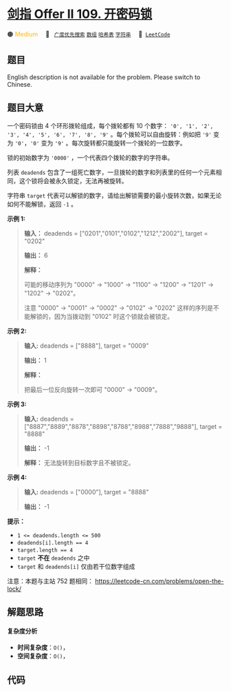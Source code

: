 # [剑指 Offer II 109. 开密码锁](https://leetcode.cn/problems/zlDJc7)

🟠 <font color=#ffb800>Medium</font>&emsp; 🔖&ensp; [`广度优先搜索`](/tag/breadth-first-search.md) [`数组`](/tag/array.md) [`哈希表`](/tag/hash-table.md) [`字符串`](/tag/string.md)&emsp; 🔗&ensp;[`LeetCode`](https://leetcode.cn/problems/zlDJc7)

## 题目

English description is not available for the problem. Please switch to
Chinese.


## 题目大意

一个密码锁由 4 个环形拨轮组成，每个拨轮都有 10 个数字： `'0', '1', '2', '3', '4', '5', '6', '7', '8',
'9'` 。每个拨轮可以自由旋转：例如把 `'9'` 变为 `'0'`，`'0'` 变为 `'9'` 。每次旋转都只能旋转一个拨轮的一位数字。

锁的初始数字为 `'0000'` ，一个代表四个拨轮的数字的字符串。

列表 `deadends` 包含了一组死亡数字，一旦拨轮的数字和列表里的任何一个元素相同，这个锁将会被永久锁定，无法再被旋转。

字符串 `target` 代表可以解锁的数字，请给出解锁需要的最小旋转次数，如果无论如何不能解锁，返回 `-1` 。



**示例 1:**

> 
> 
> 
> 
> 
> **输入：** deadends = ["0201","0101","0102","1212","2002"], target = "0202"
> 
> **输出：** 6
> 
> **解释：**
> 
> 可能的移动序列为 "0000" -> "1000" -> "1100" -> "1200" -> "1201" -> "1202" -> "0202"。
> 
> 注意 "0000" -> "0001" -> "0002" -> "0102" -> "0202" 这样的序列是不能解锁的，因为当拨动到 "0102" 时这个锁就会被锁定。
> 
> 

**示例 2:**

> 
> 
> 
> 
> 
> **输入:** deadends = ["8888"], target = "0009"
> 
> **输出：** 1
> 
> **解释：**
> 
> 把最后一位反向旋转一次即可 "0000" -> "0009"。
> 
> 

**示例 3:**

> 
> 
> 
> 
> 
> **输入:** deadends = ["8887","8889","8878","8898","8788","8988","7888","9888"], target = "8888"
> 
> **输出：** -1
> 
> **解释：** 无法旋转到目标数字且不被锁定。
> 
> 

**示例 4:**

> 
> 
> 
> 
> 
> **输入:** deadends = ["0000"], target = "8888"
> 
> **输出：** -1
> 
> 



**提示：**

  * `1 <= deadends.length <= 500`
  * `deadends[i].length == 4`
  * `target.length == 4`
  * `target` **不在** `deadends` 之中
  * `target` 和 `deadends[i]` 仅由若干位数字组成



注意：本题与主站 752 题相同： <https://leetcode-cn.com/problems/open-the-lock/>


## 解题思路

#### 复杂度分析

- **时间复杂度**：`O()`，
- **空间复杂度**：`O()`，

## 代码

```javascript

```